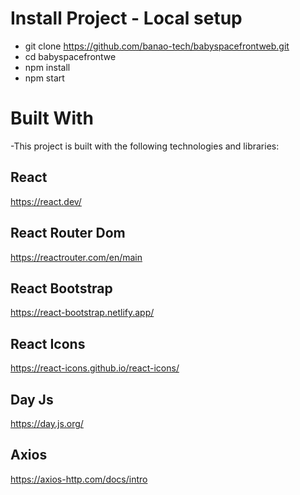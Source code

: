 # Install Project - Local setup

- git clone https://github.com/banao-tech/babyspacefrontweb.git
- cd babyspacefrontwe
- npm install
- npm start

# Built With

-This project is built with the following technologies and libraries:

## React

https://react.dev/

## React Router Dom

https://reactrouter.com/en/main

## React Bootstrap

https://react-bootstrap.netlify.app/

## React Icons

https://react-icons.github.io/react-icons/

## Day Js

https://day.js.org/

## Axios

https://axios-http.com/docs/intro
